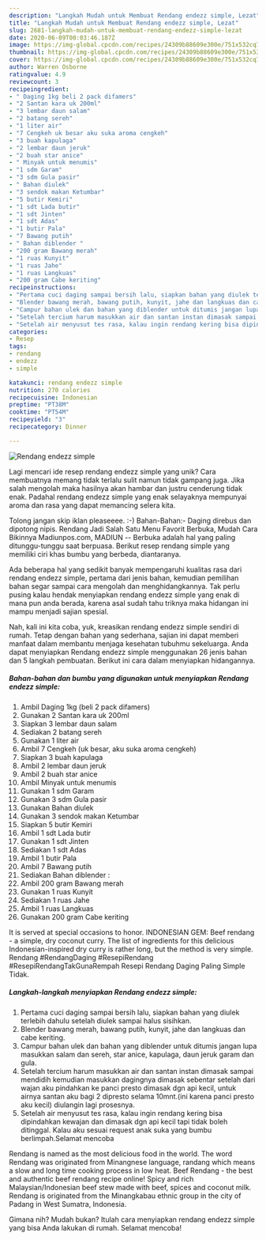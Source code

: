 ```yaml
---
description: "Langkah Mudah untuk Membuat Rendang endezz simple, Lezat"
title: "Langkah Mudah untuk Membuat Rendang endezz simple, Lezat"
slug: 2681-langkah-mudah-untuk-membuat-rendang-endezz-simple-lezat
date: 2020-06-09T00:03:46.187Z
image: https://img-global.cpcdn.com/recipes/24309b88609e300e/751x532cq70/rendang-endezz-simple-foto-resep-utama.jpg
thumbnail: https://img-global.cpcdn.com/recipes/24309b88609e300e/751x532cq70/rendang-endezz-simple-foto-resep-utama.jpg
cover: https://img-global.cpcdn.com/recipes/24309b88609e300e/751x532cq70/rendang-endezz-simple-foto-resep-utama.jpg
author: Warren Osborne
ratingvalue: 4.9
reviewcount: 3
recipeingredient:
- " Daging 1kg beli 2 pack difamers"
- "2 Santan kara uk 200ml"
- "3 lembar daun salam"
- "2 batang sereh"
- "1 liter air"
- "7 Cengkeh uk besar aku suka aroma cengkeh"
- "3 buah kapulaga"
- "2 lembar daun jeruk"
- "2 buah star anice"
- " Minyak untuk menumis"
- "1 sdm Garam"
- "3 sdm Gula pasir"
- " Bahan diulek"
- "3 sendok makan Ketumbar"
- "5 butir Kemiri"
- "1 sdt Lada butir"
- "1 sdt Jinten"
- "1 sdt Adas"
- "1 butir Pala"
- "7 Bawang putih"
- " Bahan diblender "
- "200 gram Bawang merah"
- "1 ruas Kunyit"
- "1 ruas Jahe"
- "1 ruas Langkuas"
- "200 gram Cabe keriting"
recipeinstructions:
- "Pertama cuci daging sampai bersih lalu, siapkan bahan yang diulek terlebih dahulu setelah diulek sampai halus sisihkan."
- "Blender bawang merah, bawang putih, kunyit, jahe dan langkuas dan cabe keriting."
- "Campur bahan ulek dan bahan yang diblender untuk ditumis jangan lupa masukkan salam dan sereh, star anice, kapulaga, daun jeruk garam dan gula."
- "Setelah tercium harum masukkan air dan santan instan dimasak sampai mendidih kemudian masukkan dagingnya dimasak sebentar setelah dari wajan aku pindahkan ke panci presto dimasak dgn api kecil, untuk airnya santan aku bagi 2 dipresto selama 10mnt.(ini karena panci presto aku kecil) diulangin lagi prosesnya."
- "Setelah air menyusut tes rasa, kalau ingin rendang kering bisa dipindahkan kewajan dan dimasak dgn api kecil tapi tidak boleh ditinggal. Kalau aku sesuai request anak suka yang bumbu berlimpah.Selamat mencoba"
categories:
- Resep
tags:
- rendang
- endezz
- simple

katakunci: rendang endezz simple 
nutrition: 270 calories
recipecuisine: Indonesian
preptime: "PT38M"
cooktime: "PT54M"
recipeyield: "3"
recipecategory: Dinner

---
```



![Rendang endezz simple](https://img-global.cpcdn.com/recipes/24309b88609e300e/751x532cq70/rendang-endezz-simple-foto-resep-utama.jpg)

Lagi mencari ide resep rendang endezz simple yang unik? Cara membuatnya memang tidak terlalu sulit namun tidak gampang juga. Jika salah mengolah maka hasilnya akan hambar dan justru cenderung tidak enak. Padahal rendang endezz simple yang enak selayaknya mempunyai aroma dan rasa yang dapat memancing selera kita.

Tolong jangan skip iklan pleaseeee. :-) Bahan-Bahan:- Daging direbus dan dipotong nipis. Rendang Jadi Salah Satu Menu Favorit Berbuka, Mudah Cara Bikinnya Madiunpos.com, MADIUN -- Berbuka adalah hal yang paling ditunggu-tunggu saat berpuasa. Berikut resep rendang simple yang memiliki ciri khas bumbu yang berbeda, diantaranya.

Ada beberapa hal yang sedikit banyak mempengaruhi kualitas rasa dari rendang endezz simple, pertama dari jenis bahan, kemudian pemilihan bahan segar sampai cara mengolah dan menghidangkannya. Tak perlu pusing kalau hendak menyiapkan rendang endezz simple yang enak di mana pun anda berada, karena asal sudah tahu triknya maka hidangan ini mampu menjadi sajian spesial.


Nah, kali ini kita coba, yuk, kreasikan rendang endezz simple sendiri di rumah. Tetap dengan bahan yang sederhana, sajian ini dapat memberi manfaat dalam membantu menjaga kesehatan tubuhmu sekeluarga. Anda dapat menyiapkan Rendang endezz simple menggunakan 26 jenis bahan dan 5 langkah pembuatan. Berikut ini cara dalam menyiapkan hidangannya.

<!--inarticleads1-->

##### Bahan-bahan dan bumbu yang digunakan untuk menyiapkan Rendang endezz simple:

1. Ambil  Daging 1kg (beli 2 pack difamers)
1. Gunakan 2 Santan kara uk 200ml
1. Siapkan 3 lembar daun salam
1. Sediakan 2 batang sereh
1. Gunakan 1 liter air
1. Ambil 7 Cengkeh (uk besar, aku suka aroma cengkeh)
1. Siapkan 3 buah kapulaga
1. Ambil 2 lembar daun jeruk
1. Ambil 2 buah star anice
1. Ambil  Minyak untuk menumis
1. Gunakan 1 sdm Garam
1. Gunakan 3 sdm Gula pasir
1. Gunakan  Bahan diulek
1. Gunakan 3 sendok makan Ketumbar
1. Siapkan 5 butir Kemiri
1. Ambil 1 sdt Lada butir
1. Gunakan 1 sdt Jinten
1. Sediakan 1 sdt Adas
1. Ambil 1 butir Pala
1. Ambil 7 Bawang putih
1. Sediakan  Bahan diblender :
1. Ambil 200 gram Bawang merah
1. Gunakan 1 ruas Kunyit
1. Sediakan 1 ruas Jahe
1. Ambil 1 ruas Langkuas
1. Gunakan 200 gram Cabe keriting


It is served at special occasions to honor. INDONESIAN GEM: Beef rendang - a simple, dry coconut curry. The list of ingredients for this delicious Indonesian-inspired dry curry is rather long, but the method is very simple. Rendang #RendangDaging #ResepiRendang #ResepiRendangTakGunaRempah Resepi Rendang Daging Paling Simple Tidak. 

<!--inarticleads2-->

##### Langkah-langkah menyiapkan Rendang endezz simple:

1. Pertama cuci daging sampai bersih lalu, siapkan bahan yang diulek terlebih dahulu setelah diulek sampai halus sisihkan.
1. Blender bawang merah, bawang putih, kunyit, jahe dan langkuas dan cabe keriting.
1. Campur bahan ulek dan bahan yang diblender untuk ditumis jangan lupa masukkan salam dan sereh, star anice, kapulaga, daun jeruk garam dan gula.
1. Setelah tercium harum masukkan air dan santan instan dimasak sampai mendidih kemudian masukkan dagingnya dimasak sebentar setelah dari wajan aku pindahkan ke panci presto dimasak dgn api kecil, untuk airnya santan aku bagi 2 dipresto selama 10mnt.(ini karena panci presto aku kecil) diulangin lagi prosesnya.
1. Setelah air menyusut tes rasa, kalau ingin rendang kering bisa dipindahkan kewajan dan dimasak dgn api kecil tapi tidak boleh ditinggal. Kalau aku sesuai request anak suka yang bumbu berlimpah.Selamat mencoba


Rendang is named as the most delicious food in the world. The word Rendang was originated from Minangnese language, randang which means a slow and long time cooking process in low heat. Beef Rendang - the best and authentic beef rendang recipe online! Spicy and rich Malaysian/Indonesian beef stew made with beef, spices and coconut milk. Rendang is originated from the Minangkabau ethnic group in the city of Padang in West Sumatra, Indonesia. 

Gimana nih? Mudah bukan? Itulah cara menyiapkan rendang endezz simple yang bisa Anda lakukan di rumah. Selamat mencoba!
